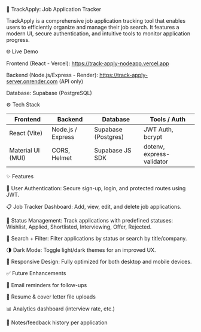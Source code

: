 🎯 TrackApply: Job Application Tracker

TrackApply is a comprehensive job application tracking tool that enables users to efficiently organize and manage their job search. It features a modern UI, secure authentication, and intuitive tools to monitor application progress.

🌐 Live Demo

Frontend (React - Vercel): https://track-apply-nodeapp.vercel.app

Backend (Node.js/Express - Render): https://track-apply-server.onrender.com (API only)

Database: Supabase (PostgreSQL)

⚙️ Tech Stack

| Frontend          | Backend           | Database            | Tools / Auth              |
| ----------------- | ----------------- | ------------------- | ------------------------- |
| React (Vite)      | Node.js / Express | Supabase (Postgres) | JWT Auth, bcrypt          |
| Material UI (MUI) | CORS, Helmet      | Supabase JS SDK     | dotenv, express-validator |


✨ Features

🔐 User Authentication: Secure sign-up, login, and protected routes using JWT.

📋 Job Tracker Dashboard: Add, view, edit, and delete job applications.

🔄 Status Management: Track applications with predefined statuses:
Wishlist, Applied, Shortlisted, Interviewing, Offer, Rejected.

🔎 Search + Filter: Filter applications by status or search by title/company.

🌗 Dark Mode: Toggle light/dark themes for an improved UX.

📱 Responsive Design: Fully optimized for both desktop and mobile devices.



✅ Future Enhancements

🔔 Email reminders for follow-ups

📎 Resume & cover letter file uploads

📊 Analytics dashboard (interview rate, etc.)

📝 Notes/feedback history per application
